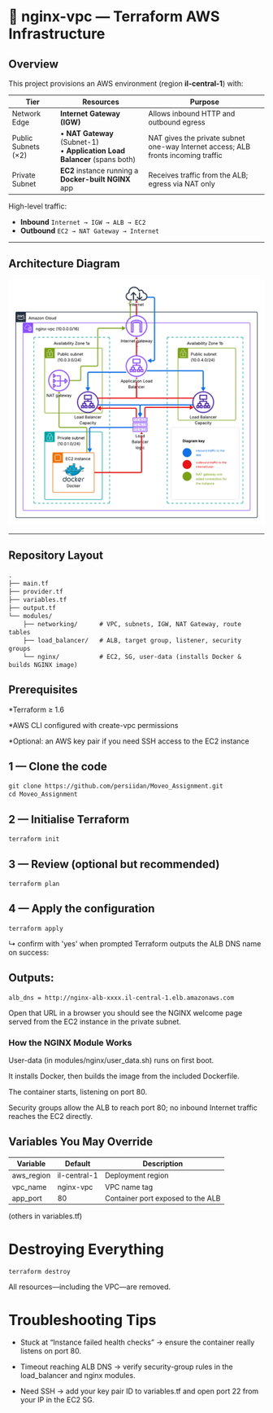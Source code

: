 # 🚀 nginx-vpc — Terraform AWS Infrastructure

## Overview
This project provisions an AWS environment (region **il-central-1**) with:

| Tier | Resources | Purpose |
|------|-----------|---------|
| Network Edge | **Internet Gateway (IGW)** | Allows inbound HTTP and outbound egress |
| Public Subnets (×2) | • **NAT Gateway** (Subnet-1)<br>• **Application Load Balancer** (spans both) | NAT gives the private subnet one-way Internet access; ALB fronts incoming traffic |
| Private Subnet | **EC2** instance running a **Docker-built NGINX** app | Receives traffic from the ALB; egress via NAT only |

High-level traffic:
* **Inbound**  `Internet → IGW → ALB → EC2`
* **Outbound** `EC2 → NAT Gateway → Internet`

---

## Architecture Diagram

![nginx-vpc diagram](./diagram.png)

---

## Repository Layout

```
.
├── main.tf
├── provider.tf
├── variables.tf
├── output.tf
└── modules/
    ├── networking/      # VPC, subnets, IGW, NAT Gateway, route tables
    ├── load_balancer/   # ALB, target group, listener, security groups
    └── nginx/           # EC2, SG, user-data (installs Docker & builds NGINX image)
```
## Prerequisites
*Terraform ≥ 1.6

*AWS CLI configured with create-vpc permissions

*Optional: an AWS key pair if you need SSH access to the EC2 instance

## 1 — Clone the code
```
git clone https://github.com/persiidan/Moveo_Assignment.git
cd Moveo_Assignment
```
## 2 — Initialise Terraform
```
terraform init
```
## 3 — Review (optional but recommended)
```
terraform plan
```
## 4 — Apply the configuration
```
terraform apply
```
↳ confirm with 'yes' when prompted
Terraform outputs the ALB DNS name on success:

## Outputs:
```
alb_dns = http://nginx-alb-xxxx.il-central-1.elb.amazonaws.com
```
Open that URL in a browser
you should see the NGINX welcome page served from the EC2 instance in the private subnet.

### How the NGINX Module Works
User-data (in modules/nginx/user_data.sh) runs on first boot.

It installs Docker, then builds the image from the included Dockerfile.

The container starts, listening on port 80.

Security groups allow the ALB to reach port 80; no inbound Internet traffic reaches the EC2 directly.

## Variables You May Override
| Variable | Default | Description |
|----------|---------|-------------|
| aws_region | il-central-1 | Deployment region |
| vpc_name | nginx-vpc | VPC name tag |
| app_port | 80 | Container port exposed to the ALB |
(others in variables.tf)		

# Destroying Everything
```
terraform destroy
```
All resources—including the VPC—are removed.

# Troubleshooting Tips
* Stuck at “Instance failed health checks” → ensure the container really listens on port 80.

* Timeout reaching ALB DNS → verify security-group rules in the load_balancer and nginx modules.

* Need SSH → add your key pair ID to variables.tf and open port 22 from your IP in the EC2 SG.


